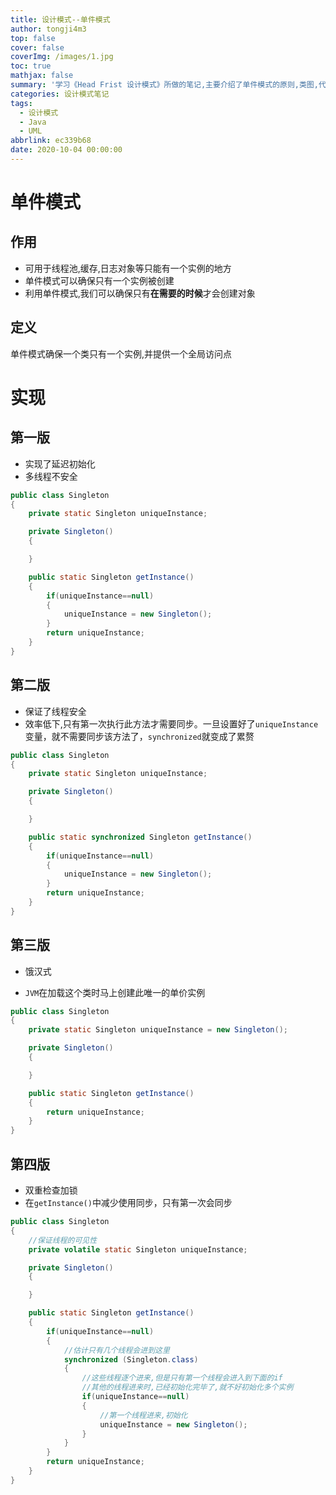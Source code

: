 ```yaml
---
title: 设计模式--单件模式
author: tongji4m3
top: false
cover: false
coverImg: /images/1.jpg
toc: true
mathjax: false
summary: '学习《Head Frist 设计模式》所做的笔记,主要介绍了单件模式的原则,类图,代码实现。'
categories: 设计模式笔记
tags:
  - 设计模式
  - Java
  - UML
abbrlink: ec339b68
date: 2020-10-04 00:00:00
---
```


# 单件模式

## 作用

+ 可用于线程池,缓存,日志对象等只能有一个实例的地方
+ 单件模式可以确保只有一个实例被创建
+ 利用单件模式,我们可以确保只有**在需要的时候**才会创建对象

## 定义

单件模式确保一个类只有一个实例,并提供一个全局访问点



# 实现

## 第一版

+ 实现了延迟初始化
+ 多线程不安全

```java
public class Singleton
{
    private static Singleton uniqueInstance;

    private Singleton()
    {

    }

    public static Singleton getInstance()
    {
        if(uniqueInstance==null)
        {
            uniqueInstance = new Singleton();
        }
        return uniqueInstance;
    }
}
```

## 第二版

+ 保证了线程安全
+ 效率低下,只有第一次执行此方法才需要同步。一旦设置好了`uniqueInstance`变量，就不需要同步该方法了，`synchronized`就变成了累赘

```java
public class Singleton
{
    private static Singleton uniqueInstance;

    private Singleton()
    {

    }

    public static synchronized Singleton getInstance()
    {
        if(uniqueInstance==null)
        {
            uniqueInstance = new Singleton();
        }
        return uniqueInstance;
    }
}
```

## 第三版

+ 饿汉式

+ `JVM`在加载这个类时马上创建此唯一的单价实例

```java
public class Singleton
{
    private static Singleton uniqueInstance = new Singleton();

    private Singleton()
    {

    }

    public static Singleton getInstance()
    {
    	return uniqueInstance;
    }
}	
```

## 第四版
+ 双重检查加锁
+ 在`getInstance()`中减少使用同步，只有第一次会同步

```java
public class Singleton
{
    //保证线程的可见性
    private volatile static Singleton uniqueInstance;

    private Singleton()
    {

    }

    public static Singleton getInstance()
    {
        if(uniqueInstance==null)
        {
            //估计只有几个线程会进到这里
            synchronized (Singleton.class)
            {
                //这些线程逐个进来,但是只有第一个线程会进入到下面的if
                //其他的线程进来时,已经初始化完毕了,就不好初始化多个实例
                if(uniqueInstance==null)
                {
                    //第一个线程进来,初始化
                    uniqueInstance = new Singleton();
                }
            }
        }
        return uniqueInstance;
    }
}
```


